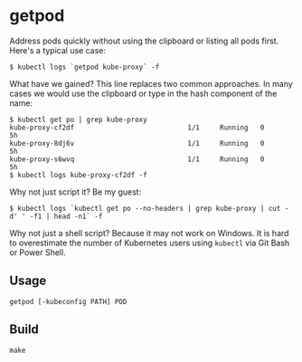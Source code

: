 getpod
======

Address pods quickly without using the clipboard or listing all pods first. Here's a typical use case:

```
$ kubectl logs `getpod kube-proxy` -f
```

What have we gained? This line replaces two common approaches. In many cases we would use the clipboard or type in the hash component of the name:

```
$ kubectl get po | grep kube-proxy
kube-proxy-cf2df                            1/1     Running   0          5h
kube-proxy-8dj6v                            1/1     Running   0          5h
kube-proxy-s6wvq                            1/1     Running   0          5h
$ kubectl logs kube-proxy-cf2df -f
```

Why not just script it? Be my guest:

```
$ kubectl logs `kubectl get po --no-headers | grep kube-proxy | cut -d' ' -f1 | head -n1` -f
```

Why not just a shell script? Because it may not work on Windows. It is hard to overestimate the number of Kubernetes users using `kubectl` via Git Bash or Power Shell.

## Usage
```
getpod [-kubeconfig PATH] POD
```

## Build
```
make
```

